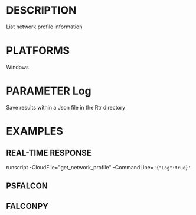 # DESCRIPTION
List network profile information

# PLATFORMS
Windows

# PARAMETER Log
Save results within a Json file in the Rtr directory

# EXAMPLES

## REAL-TIME RESPONSE
runscript -CloudFile="get_network_profile" -CommandLine=```'{"Log":true}'```

## PSFALCON

## FALCONPY
